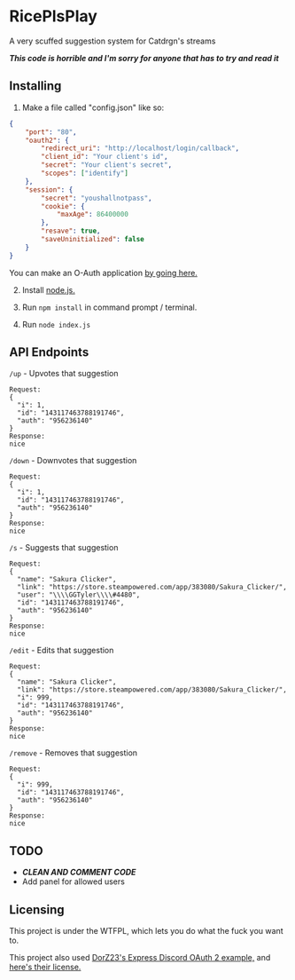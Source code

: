 # RicePlsPlay
A very scuffed suggestion system for Catdrgn's streams

**_This code is horrible and I'm sorry for anyone that has to try and read it_**

## Installing

1. Make a file called "config.json" like so:
```json
{
    "port": "80",
    "oauth2": {
        "redirect_uri": "http://localhost/login/callback", 
        "client_id": "Your client's id",
        "secret": "Your client's secret",
        "scopes": ["identify"]
    },
    "session": {
        "secret": "youshallnotpass",
        "cookie": {
            "maxAge": 86400000
        },
        "resave": true,
        "saveUninitialized": false
    }
}
```
You can make an O-Auth application [by going here.](https://discord.com/developers/applications)

2. Install [node.js.](https://nodejs.org/en/)

3. Run `npm install` in command prompt / terminal.

4. Run `node index.js`

## API Endpoints

`/up` - Upvotes that suggestion
```
Request:
{
  "i": 1,
  "id": "143117463788191746",
  "auth": "956236140"
}
Response:
nice
```
`/down` - Downvotes that suggestion
```
Request:
{
  "i": 1,
  "id": "143117463788191746",
  "auth": "956236140"
}
Response:
nice
```
`/s` - Suggests that suggestion
```
Request:
{
  "name": "Sakura Clicker",
  "link": "https://store.steampowered.com/app/383080/Sakura_Clicker/",
  "user": "\\\\GGTyler\\\\#4480",
  "id": "143117463788191746",
  "auth": "956236140"
}
Response:
nice
```
`/edit` - Edits that suggestion
```
Request:
{
  "name": "Sakura Clicker",
  "link": "https://store.steampowered.com/app/383080/Sakura_Clicker/",
  "i": 999,
  "id": "143117463788191746",
  "auth": "956236140"
}
Response:
nice
```
`/remove` - Removes that suggestion
```
Request:
{
  "i": 999,
  "id": "143117463788191746",
  "auth": "956236140"
}
Response:
nice
```

## TODO
* **_CLEAN AND COMMENT CODE_**
* Add panel for allowed users

## Licensing
This project is under the WTFPL, which lets you do what the fuck you want to.

This project also used [DorZ23's Express Discord OAuth 2 example,](https://github.com/DorZ23/express-discord-oauth2) and [here's their license.](https://github.com/DorZ23/express-discord-oauth2/blob/master/LICENSE)